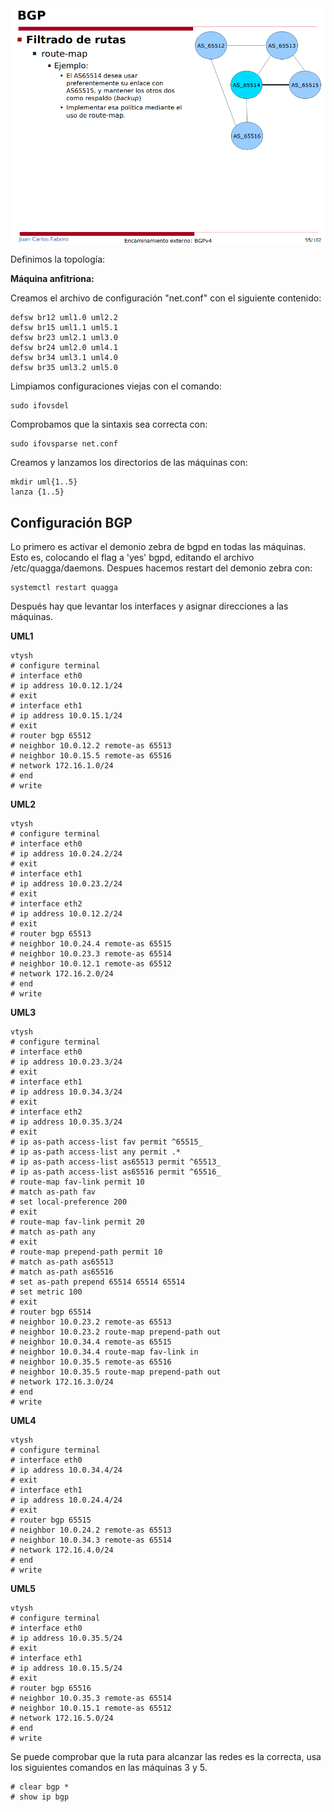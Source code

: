 ![](images/Practica2.png)

Definimos la topología:

**Máquina anfitriona:**

Creamos el archivo de configuración "net.conf" con el siguiente contenido:
<pre><code>defsw br12 uml1.0 uml2.2
defsw br15 uml1.1 uml5.1
defsw br23 uml2.1 uml3.0
defsw br24 uml2.0 uml4.1
defsw br34 uml3.1 uml4.0
defsw br35 uml3.2 uml5.0</code></pre>

Limpiamos configuraciones viejas con el comando:
<pre><code>sudo ifovsdel</code></pre>

Comprobamos que la sintaxis sea correcta con:
<pre><code>sudo ifovsparse net.conf</code></pre>

Creamos y lanzamos los directorios de las máquinas con:
<pre><code>mkdir uml{1..5}
lanza {1..5}</code></pre>

## **Configuración BGP**

Lo primero es activar el demonio zebra de bgpd en todas las máquinas. Esto es, colocando el flag a 'yes' bgpd, editando el archivo /etc/quagga/daemons. Despues hacemos restart del demonio zebra con:
<pre><code>systemctl restart quagga</code></pre>

Después hay que levantar los interfaces y asignar direcciones a las máquinas.

**UML1**

<pre><code>vtysh
# configure terminal
# interface eth0
# ip address 10.0.12.1/24
# exit
# interface eth1
# ip address 10.0.15.1/24
# exit
# router bgp 65512
# neighbor 10.0.12.2 remote-as 65513
# neighbor 10.0.15.5 remote-as 65516
# network 172.16.1.0/24
# end
# write</code></pre>

**UML2**

<pre><code>vtysh
# configure terminal
# interface eth0
# ip address 10.0.24.2/24
# exit
# interface eth1
# ip address 10.0.23.2/24
# exit
# interface eth2
# ip address 10.0.12.2/24
# exit
# router bgp 65513
# neighbor 10.0.24.4 remote-as 65515
# neighbor 10.0.23.3 remote-as 65514
# neighbor 10.0.12.1 remote-as 65512
# network 172.16.2.0/24
# end
# write</code></pre>


**UML3**

<pre><code>vtysh
# configure terminal
# interface eth0
# ip address 10.0.23.3/24
# exit
# interface eth1
# ip address 10.0.34.3/24
# exit
# interface eth2
# ip address 10.0.35.3/24
# exit
# ip as-path access-list fav permit ^65515_
# ip as-path access-list any permit .*
# ip as-path access-list as65513 permit ^65513_
# ip as-path access-list as65516 permit ^65516_
# route-map fav-link permit 10
# match as-path fav
# set local-preference 200
# exit
# route-map fav-link permit 20
# match as-path any
# exit
# route-map prepend-path permit 10
# match as-path as65513
# match as-path as65516
# set as-path prepend 65514 65514 65514
# set metric 100
# exit
# router bgp 65514
# neighbor 10.0.23.2 remote-as 65513
# neighbor 10.0.23.2 route-map prepend-path out
# neighbor 10.0.34.4 remote-as 65515
# neighbor 10.0.34.4 route-map fav-link in
# neighbor 10.0.35.5 remote-as 65516
# neighbor 10.0.35.5 route-map prepend-path out
# network 172.16.3.0/24
# end
# write</code></pre>

**UML4**

<pre><code>vtysh
# configure terminal
# interface eth0
# ip address 10.0.34.4/24
# exit
# interface eth1
# ip address 10.0.24.4/24
# exit
# router bgp 65515
# neighbor 10.0.24.2 remote-as 65513
# neighbor 10.0.34.3 remote-as 65514
# network 172.16.4.0/24
# end
# write</code></pre>

**UML5**

<pre><code>vtysh
# configure terminal
# interface eth0
# ip address 10.0.35.5/24
# exit
# interface eth1
# ip address 10.0.15.5/24
# exit
# router bgp 65516
# neighbor 10.0.35.3 remote-as 65514
# neighbor 10.0.15.1 remote-as 65512
# network 172.16.5.0/24
# end
# write</code></pre>

Se puede comprobar que la ruta para alcanzar las redes es la correcta, usa los siguientes comandos en las máquinas 3 y 5.
<pre><code># clear bgp *
# show ip bgp</code></pre>
